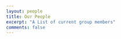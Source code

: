 ```yaml
---
layout: people
title: Our People
excerpt: "A List of current group members"
comments: false
---
```

